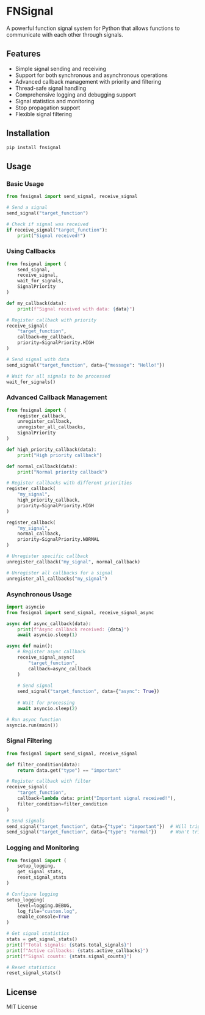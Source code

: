 # FNSignal

A powerful function signal system for Python that allows functions to communicate with each other through signals.

## Features

- Simple signal sending and receiving
- Support for both synchronous and asynchronous operations
- Advanced callback management with priority and filtering
- Thread-safe signal handling
- Comprehensive logging and debugging support
- Signal statistics and monitoring
- Stop propagation support
- Flexible signal filtering

## Installation

```bash
pip install fnsignal
```

## Usage

### Basic Usage

```python
from fnsignal import send_signal, receive_signal

# Send a signal
send_signal("target_function")

# Check if signal was received
if receive_signal("target_function"):
    print("Signal received!")
```

### Using Callbacks

```python
from fnsignal import (
    send_signal,
    receive_signal,
    wait_for_signals,
    SignalPriority
)

def my_callback(data):
    print(f"Signal received with data: {data}")

# Register callback with priority
receive_signal(
    "target_function",
    callback=my_callback,
    priority=SignalPriority.HIGH
)

# Send signal with data
send_signal("target_function", data={"message": "Hello!"})

# Wait for all signals to be processed
wait_for_signals()
```

### Advanced Callback Management

```python
from fnsignal import (
    register_callback,
    unregister_callback,
    unregister_all_callbacks,
    SignalPriority
)

def high_priority_callback(data):
    print("High priority callback")

def normal_callback(data):
    print("Normal priority callback")

# Register callbacks with different priorities
register_callback(
    "my_signal",
    high_priority_callback,
    priority=SignalPriority.HIGH
)

register_callback(
    "my_signal",
    normal_callback,
    priority=SignalPriority.NORMAL
)

# Unregister specific callback
unregister_callback("my_signal", normal_callback)

# Unregister all callbacks for a signal
unregister_all_callbacks("my_signal")
```

### Asynchronous Usage

```python
import asyncio
from fnsignal import send_signal, receive_signal_async

async def async_callback(data):
    print(f"Async callback received: {data}")
    await asyncio.sleep(1)

async def main():
    # Register async callback
    receive_signal_async(
        "target_function",
        callback=async_callback
    )
    
    # Send signal
    send_signal("target_function", data={"async": True})
    
    # Wait for processing
    await asyncio.sleep(2)

# Run async function
asyncio.run(main())
```

### Signal Filtering

```python
from fnsignal import send_signal, receive_signal

def filter_condition(data):
    return data.get("type") == "important"

# Register callback with filter
receive_signal(
    "target_function",
    callback=lambda data: print("Important signal received!"),
    filter_condition=filter_condition
)

# Send signals
send_signal("target_function", data={"type": "important"})  # Will trigger callback
send_signal("target_function", data={"type": "normal"})     # Won't trigger callback
```

### Logging and Monitoring

```python
from fnsignal import (
    setup_logging,
    get_signal_stats,
    reset_signal_stats
)

# Configure logging
setup_logging(
    level=logging.DEBUG,
    log_file="custom.log",
    enable_console=True
)

# Get signal statistics
stats = get_signal_stats()
print(f"Total signals: {stats.total_signals}")
print(f"Active callbacks: {stats.active_callbacks}")
print(f"Signal counts: {stats.signal_counts}")

# Reset statistics
reset_signal_stats()
```

## License

MIT License 